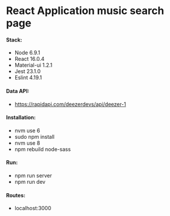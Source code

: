 # React Application music search page

#### Stack:
- Node 6.9.1
- React 16.0.4
- Material-ui 1.2.1
- Jest 23.1.0
- Eslint 4.19.1

#### Data API:
- https://rapidapi.com/deezerdevs/api/deezer-1

#### Installation:
- nvm use 6
- sudo npm install
- nvm use 8
- npm rebuild node-sass

#### Run:
- npm run server
- npm run dev

#### Routes:
- localhost:3000


